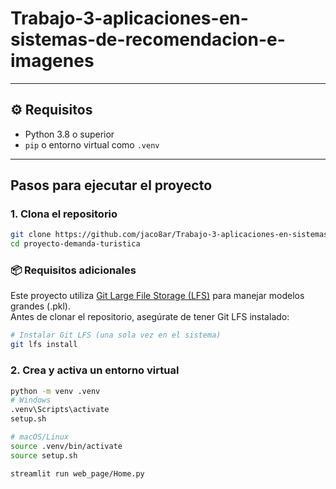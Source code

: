 # Trabajo-3-aplicaciones-en-sistemas-de-recomendacion-e-imagenes

---

## ⚙️ Requisitos

- Python 3.8 o superior
- `pip` o entorno virtual como `.venv`

---

## Pasos para ejecutar el proyecto

### 1. Clona el repositorio

```bash
git clone https://github.com/jaco8ar/Trabajo-3-aplicaciones-en-sistemas-de-recomendacion-e-imagenes
cd proyecto-demanda-turistica
```

### 📦 Requisitos adicionales

Este proyecto utiliza [Git Large File Storage (LFS)](https://git-lfs.com/) para manejar modelos grandes (.pkl).  
Antes de clonar el repositorio, asegúrate de tener Git LFS instalado:

```bash
# Instalar Git LFS (una sola vez en el sistema)
git lfs install
```

### 2. Crea y activa un entorno virtual

```bash
python -m venv .venv
# Windows
.venv\Scripts\activate
setup.sh

# macOS/Linux
source .venv/bin/activate
source setup.sh
```

```bash
streamlit run web_page/Home.py
```

